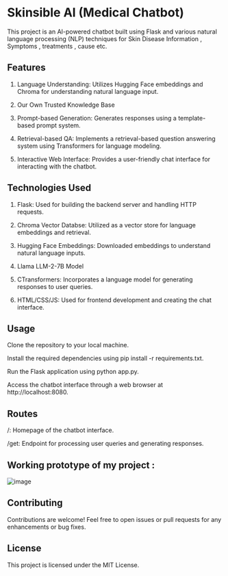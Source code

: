 # Skinsible AI (Medical Chatbot) 

This project is an AI-powered chatbot built using Flask and various natural language processing (NLP) techniques for Skin Disease Information , Symptoms , treatments , cause etc.

## Features

1. Language Understanding: Utilizes Hugging Face embeddings and Chroma for understanding natural language input.

2. Our Own Trusted Knowledge Base

3. Prompt-based Generation: Generates responses using a template-based prompt system.
   
4. Retrieval-based QA: Implements a retrieval-based question answering system using Transformers for language modeling.
   
5. Interactive Web Interface: Provides a user-friendly chat interface for interacting with the chatbot.
   
## Technologies Used

1. Flask: Used for building the backend server and handling HTTP requests.
   
2. Chroma Vector Databse: Utilized as a vector store for language embeddings and retrieval.
   
3. Hugging Face Embeddings: Downloaded embeddings to understand natural language inputs.

4. Llama LLM-2-7B Model

5. CTransformers: Incorporates a language model for generating responses to user queries.
   
6. HTML/CSS/JS: Used for frontend development and creating the chat interface.
   
## Usage
Clone the repository to your local machine.

Install the required dependencies using pip install -r requirements.txt.

Run the Flask application using python app.py.

Access the chatbot interface through a web browser at http://localhost:8080.

## Routes
/: Homepage of the chatbot interface.

/get: Endpoint for processing user queries and generating responses.


## Working prototype of my project : 

![image](https://github.com/HARSHharsh123/medical-chat-bott/assets/103876348/8cc24250-4e28-4817-931b-e887c26c55c7)

## Contributing
Contributions are welcome! Feel free to open issues or pull requests for any enhancements or bug fixes.

## License
This project is licensed under the MIT License.


